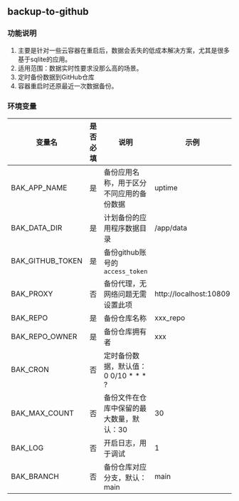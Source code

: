 ## backup-to-github
### 功能说明
1. 主要是针对一些云容器在重启后，数据会丢失的低成本解决方案，尤其是很多基于sqlite的应用。
2. 适用范围：数据实时性要求没那么高的场景。
3. 定时备份数据到GitHub仓库
4. 容器重启时还原最近一次数据备份。
### 环境变量
| 变量名                | 是否必填 | 说明                          | 示例                     |
|--------------------|------|-----------------------------|------------------------|
| BAK_APP_NAME       | 是    | 备份应用名称，用于区分不同应用的备份数据        | uptime                 |
| BAK_DATA_DIR       | 是    | 计划备份的应用程序数据目录               | /app/data              |
| BAK_GITHUB_TOKEN   | 是    | 备份github账号的`access_token`   |                        |
| BAK_PROXY          | 否    | 备份代理，无网络问题无需设置此项            | http://localhost:10809 |
| BAK_REPO           | 是    | 备份仓库名称                      | xxx_repo               |
| BAK_REPO_OWNER     | 是    | 备份仓库拥有者                     | xxx                    |
| BAK_CRON           | 否    | 定时备份数据，默认值：  0 0/10 * * * ? |                        |
| BAK_MAX_COUNT      | 否    | 备份文件在仓库中保留的最大数量，默认：30       | 30                     |
| BAK_LOG            | 否    | 开启日志，用于调试                   | 1                      |
| BAK_BRANCH         | 否    | 备份仓库对应分支，默认：main            | main                   |
